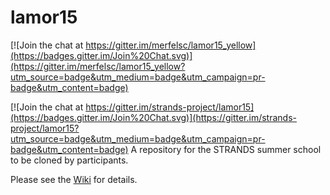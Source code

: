 # lamor15

[![Join the chat at https://gitter.im/merfelsc/lamor15_yellow](https://badges.gitter.im/Join%20Chat.svg)](https://gitter.im/merfelsc/lamor15_yellow?utm_source=badge&utm_medium=badge&utm_campaign=pr-badge&utm_content=badge)

[![Join the chat at https://gitter.im/strands-project/lamor15](https://badges.gitter.im/Join%20Chat.svg)](https://gitter.im/strands-project/lamor15?utm_source=badge&utm_medium=badge&utm_campaign=pr-badge&utm_content=badge)
A repository for the STRANDS summer school to be cloned by participants.

Please see the [Wiki](https://github.com/strands-project/lamor15/wiki) for details.


